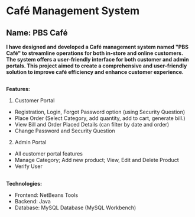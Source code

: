 # Café Management System
## Name: PBS Café
**I have designed and developed a Café management system named "PBS Café" to
streamline operations for both in-store and online customers. The system offers a
user-friendly interface for both customer and admin portals. This project aimed to
create a comprehensive and user-friendly solution to improve café efficiency and
enhance customer experience.**

##
**Features:**
1. Customer Portal
  * Registration, Login, Forgot Password option (using Security Question)
  * Place Order (Select Category, add quantity, add to cart, generate bill.)
  * View Bill and Order Placed Details (can filter by date and order)
  * Change Password and Security Question

2. Admin Portal
  * All customer portal features
  * Manage Category; Add new product; View, Edit and Delete Product
  * Verify User


##
**Technologies:**
* Frontend: NetBeans Tools
* Backend: Java
* Database: MySQL Database (MySQL Workbench)
